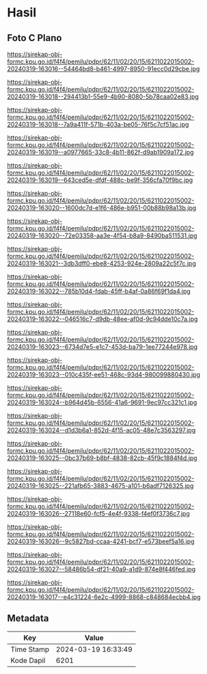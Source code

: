 # Hasil

## Foto C Plano

https://sirekap-obj-formc.kpu.go.id/f4f4/pemilu/pdpr/62/11/02/20/15/6211022015002-20240319-163016--54464bd8-b461-4997-8950-91ecc0d29cbe.jpg

https://sirekap-obj-formc.kpu.go.id/f4f4/pemilu/pdpr/62/11/02/20/15/6211022015002-20240319-163018--294413b1-55e9-4b90-8080-5b78caa02e83.jpg

https://sirekap-obj-formc.kpu.go.id/f4f4/pemilu/pdpr/62/11/02/20/15/6211022015002-20240319-163018--7a9a411f-571b-403a-be05-76f5c7cf51ac.jpg

https://sirekap-obj-formc.kpu.go.id/f4f4/pemilu/pdpr/62/11/02/20/15/6211022015002-20240319-163019--a0977665-33c8-4b11-862f-d9ab1909a172.jpg

https://sirekap-obj-formc.kpu.go.id/f4f4/pemilu/pdpr/62/11/02/20/15/6211022015002-20240319-163019--643ced5e-dfdf-488c-be9f-356cfa70f9bc.jpg

https://sirekap-obj-formc.kpu.go.id/f4f4/pemilu/pdpr/62/11/02/20/15/6211022015002-20240319-163020--1600dc7d-e1f6-486e-b951-00b88b98a13b.jpg

https://sirekap-obj-formc.kpu.go.id/f4f4/pemilu/pdpr/62/11/02/20/15/6211022015002-20240319-163020--72e03358-aa3e-4f54-b8a9-8490ba511531.jpg

https://sirekap-obj-formc.kpu.go.id/f4f4/pemilu/pdpr/62/11/02/20/15/6211022015002-20240319-163021--3db3dff0-ebe8-4253-924e-2809a22c5f7c.jpg

https://sirekap-obj-formc.kpu.go.id/f4f4/pemilu/pdpr/62/11/02/20/15/6211022015002-20240319-163022--785b10d4-fdab-45ff-b4af-0a86f69f1da4.jpg

https://sirekap-obj-formc.kpu.go.id/f4f4/pemilu/pdpr/62/11/02/20/15/6211022015002-20240319-163022--046516c7-d9db-48ee-af0d-9c94dde10c7a.jpg

https://sirekap-obj-formc.kpu.go.id/f4f4/pemilu/pdpr/62/11/02/20/15/6211022015002-20240319-163023--6734d7e5-e1c7-453d-ba79-1ee77244e978.jpg

https://sirekap-obj-formc.kpu.go.id/f4f4/pemilu/pdpr/62/11/02/20/15/6211022015002-20240319-163023--010c435f-ee51-468c-93d4-980099880430.jpg

https://sirekap-obj-formc.kpu.go.id/f4f4/pemilu/pdpr/62/11/02/20/15/6211022015002-20240319-163024--b964d45b-6556-41a6-9691-9ec97cc321c1.jpg

https://sirekap-obj-formc.kpu.go.id/f4f4/pemilu/pdpr/62/11/02/20/15/6211022015002-20240319-163024--d1d3b6a1-852d-4f15-ac05-48e7c3563297.jpg

https://sirekap-obj-formc.kpu.go.id/f4f4/pemilu/pdpr/62/11/02/20/15/6211022015002-20240319-163025--0bc37b69-b8bf-4838-82cb-45f9c1884f4d.jpg

https://sirekap-obj-formc.kpu.go.id/f4f4/pemilu/pdpr/62/11/02/20/15/6211022015002-20240319-163025--221afb65-3883-4675-a101-b6adf7126325.jpg

https://sirekap-obj-formc.kpu.go.id/f4f4/pemilu/pdpr/62/11/02/20/15/6211022015002-20240319-163026--27118e60-fcf5-4e4f-9338-f4ef0f3736c7.jpg

https://sirekap-obj-formc.kpu.go.id/f4f4/pemilu/pdpr/62/11/02/20/15/6211022015002-20240319-163026--9c5827bd-ccaa-4241-bcf7-e573beef5a16.jpg

https://sirekap-obj-formc.kpu.go.id/f4f4/pemilu/pdpr/62/11/02/20/15/6211022015002-20240319-163027--58486b54-df21-40a9-a1d9-874e8f446fed.jpg

https://sirekap-obj-formc.kpu.go.id/f4f4/pemilu/pdpr/62/11/02/20/15/6211022015002-20240319-163017--e4c31224-6e2c-4999-8868-c848684ecbb4.jpg


## Metadata

| Key        | Value               |
| ---------- | ------------------- |
| Time Stamp | 2024-03-19 16:33:49 |
| Kode Dapil | 6201                |



